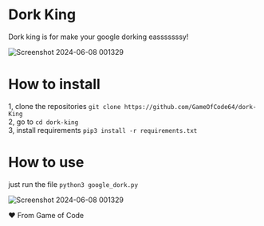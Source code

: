 # Dork King

Dork king is for make your google dorking easssssssy! 

![Screenshot 2024-06-08 001329](https://github.com/GameOfCode64/dork-King/assets/131631135/f327a68c-34ec-49af-9cc9-0cedeef6db96)

# How to install

1, clone the repositories `git clone https://github.com/GameOfCode64/dork-King`
<br />
2, go to `cd dork-king`
<br />
3, install requirements `pip3 install -r requirements.txt`

# How to use
just run the file 
`python3 google_dork.py`

![Screenshot 2024-06-08 001329](https://github.com/GameOfCode64/dork-King/assets/131631135/f327a68c-34ec-49af-9cc9-0cedeef6db96)

❤️ From Game of Code
